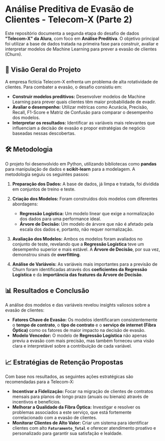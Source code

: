 # Análise Preditiva de Evasão de Clientes - Telecom-X (Parte 2)

Este repositório documenta a segunda etapa do desafio de dados **"Telecom-X" da Alura**, com foco em **Análise Preditiva**. O objetivo principal foi utilizar a base de dados tratada na primeira fase para construir, avaliar e interpretar modelos de Machine Learning para prever a evasão de clientes (Churn).

## 🚀 **Visão Geral do Projeto**

A empresa fictícia Telecom-X enfrenta um problema de alta rotatividade de clientes. Para combater a evasão, o desafio consistiu em:

-   **Construir modelos preditivos:** Desenvolver modelos de Machine Learning para prever quais clientes têm maior probabilidade de evadir.
-   **Avaliar o desempenho:** Utilizar métricas como Acurácia, Precisão, Recall, F1-Score e Matriz de Confusão para comparar o desempenho dos modelos.
-   **Interpretar os resultados:** Identificar as variáveis mais relevantes que influenciam a decisão de evasão e propor estratégias de negócio baseadas nessas descobertas.

## 🛠️ **Metodologia**

O projeto foi desenvolvido em Python, utilizando bibliotecas como **pandas** para manipulação de dados e **scikit-learn** para a modelagem. A metodologia seguiu os seguintes passos:

1.  **Preparação dos Dados:** A base de dados, já limpa e tratada, foi dividida em conjuntos de treino e teste.

2.  **Criação dos Modelos:** Foram construídos dois modelos com diferentes abordagens:
    -   **Regressão Logística:** Um modelo linear que exige a normalização dos dados para uma performance ideal.
    -   **Árvore de Decisão:** Um modelo de árvore que não é afetado pela escala dos dados e, portanto, não requer normalização.

3.  **Avaliação dos Modelos:** Ambos os modelos foram avaliados no conjunto de teste, revelando que a **Regressão Logística** teve um desempenho superior e mais estável. A **Árvore de Decisão**, por sua vez, demonstrou sinais de **overfitting**.

4.  **Análise de Variáveis:** As variáveis mais importantes para a previsão de Churn foram identificadas através dos **coeficientes da Regressão Logística** e da **importância das features da Árvore de Decisão**.

## 📊 **Resultados e Conclusão**

A análise dos modelos e das variáveis revelou insights valiosos sobre a evasão de clientes:

-   **Fatores Chave de Evasão:** Os modelos identificaram consistentemente o **tempo de contrato**, o **tipo de contrato** e o **serviço de internet (Fibra Óptica)** como os fatores de maior impacto na decisão de evasão.
-   **Modelo Vencedor:** O modelo de **Regressão Logística** não apenas previu a evasão com mais precisão, mas também forneceu uma visão clara e interpretável sobre a contribuição de cada variável.

## 📈 **Estratégias de Retenção Propostas**

Com base nos resultados, as seguintes ações estratégicas são recomendadas para a Telecom-X:

-   **Incentivar a Fidelização:** Focar na migração de clientes de contratos mensais para planos de longo prazo (anuais ou bienais) através de incentivos e benefícios.
-   **Melhorar a Qualidade da Fibra Óptica:** Investigar e resolver os problemas associados a este serviço, que está fortemente correlacionado com a evasão de clientes.
-   **Monitorar Clientes de Alto Valor:** Criar um sistema para identificar clientes com alto **`Faturamento_Total`** e oferecer atendimento proativo e personalizado para garantir sua satisfação e lealdade.
